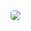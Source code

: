 <img src="https://cloud-lv1si39p2-hack-club-bot.vercel.app/0creative-banner.png" style="border-radius: 5px; height: auto; width: auto;">
